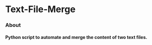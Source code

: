# Text-File-Merge

### About
#### Python script to automate and merge the content of two text files. 

